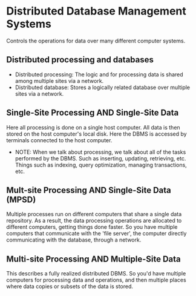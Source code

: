 # Distributed Database Management Systems
Controls the operations for data over many different computer systems.

## Distributed processing and databases
- Distributed processing: The logic and for processing data is shared among multiple sites via a network.
- Distributed database: Stores a logically related database over multiple sites via a network.

## Single-Site Processing AND Single-Site Data
Here all processing is done on a single host computer. All data is then stored on the host computer's local disk. Here the DBMS is accessed by terminals connected to the host computer.

- NOTE: When we talk about processing, we talk about all of the tasks performed by the DBMS. Such as inserting, updating, retrieving, etc. Things such as indexing, query optimization, managing transactions, etc.

## Mult-site Processing AND Single-Site Data (MPSD)
Multiple processes run on different computers that share a single data repository. As a result, the data processing operations are allocated to different computers, getting things done faster. So you have multiple computers that communicate with the 'file server', the computer directly communicating with the database, through a network.

## Multi-site Processing AND Multiple-Site Data
This describes a fully realized distributed DBMS. So you'd have multiple computers for processing data and operations, and then multiple places where data copies or subsets of the data is stored. 